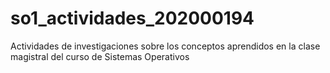# so1_actividades_202000194
Actividades de investigaciones sobre los conceptos aprendidos en la clase magistral del curso de Sistemas Operativos
